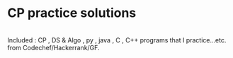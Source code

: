 # CP practice solutions
<br>
Included : CP , DS & Algo , py , java , C , C++ programs that I practice...etc. <br>
from Codechef/Hackerrank/GF.

